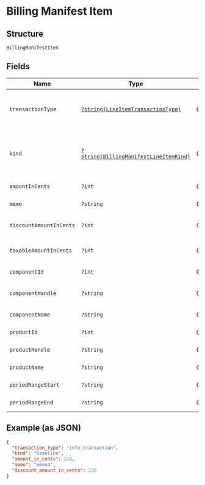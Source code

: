 
# Billing Manifest Item

## Structure

`BillingManifestItem`

## Fields

| Name | Type | Tags | Description | Getter | Setter |
|  --- | --- | --- | --- | --- | --- |
| `transactionType` | [`?string(LineItemTransactionType)`](../../doc/models/line-item-transaction-type.md) | Optional | A handle for the line item transaction type | getTransactionType(): ?string | setTransactionType(?string transactionType): void |
| `kind` | [`?string(BillingManifestLineItemKind)`](../../doc/models/billing-manifest-line-item-kind.md) | Optional | A handle for the billing manifest line item kind | getKind(): ?string | setKind(?string kind): void |
| `amountInCents` | `?int` | Optional | - | getAmountInCents(): ?int | setAmountInCents(?int amountInCents): void |
| `memo` | `?string` | Optional | - | getMemo(): ?string | setMemo(?string memo): void |
| `discountAmountInCents` | `?int` | Optional | - | getDiscountAmountInCents(): ?int | setDiscountAmountInCents(?int discountAmountInCents): void |
| `taxableAmountInCents` | `?int` | Optional | - | getTaxableAmountInCents(): ?int | setTaxableAmountInCents(?int taxableAmountInCents): void |
| `componentId` | `?int` | Optional | - | getComponentId(): ?int | setComponentId(?int componentId): void |
| `componentHandle` | `?string` | Optional | - | getComponentHandle(): ?string | setComponentHandle(?string componentHandle): void |
| `componentName` | `?string` | Optional | - | getComponentName(): ?string | setComponentName(?string componentName): void |
| `productId` | `?int` | Optional | - | getProductId(): ?int | setProductId(?int productId): void |
| `productHandle` | `?string` | Optional | - | getProductHandle(): ?string | setProductHandle(?string productHandle): void |
| `productName` | `?string` | Optional | - | getProductName(): ?string | setProductName(?string productName): void |
| `periodRangeStart` | `?string` | Optional | - | getPeriodRangeStart(): ?string | setPeriodRangeStart(?string periodRangeStart): void |
| `periodRangeEnd` | `?string` | Optional | - | getPeriodRangeEnd(): ?string | setPeriodRangeEnd(?string periodRangeEnd): void |

## Example (as JSON)

```json
{
  "transaction_type": "info_transaction",
  "kind": "baseline",
  "amount_in_cents": 216,
  "memo": "memo4",
  "discount_amount_in_cents": 236
}
```

